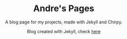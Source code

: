 <div align="center">

  # Andre's Pages

  A blog page for my projects, made with Jekyll and Chirpy.

  Blog created with Jekyll, check [here](https://github.com/cotes2020/jekyll-theme-chirpy)

